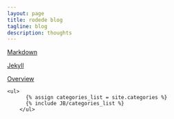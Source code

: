 ```yaml
---
layout: page
title: rodede blog
tagline: blog
description: thoughts
---
```


[Markdown](https://daringfireball.net/projects/markdown/) 

[Jekyll](https://jekyllrb.com/)

[Overview](pages/overview.html)  

    <ul>
          {% assign categories_list = site.categories %}
          {% include JB/categories_list %}
        </ul>
